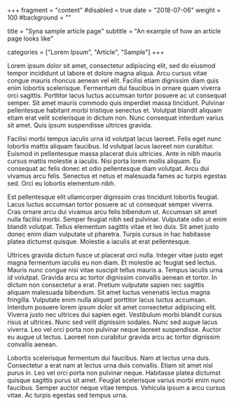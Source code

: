 +++
fragment = "content"
#disabled = true
date = "2018-07-06"
weight = 100
#background = ""

title = "Syna sample article page"
subtitle = "An example of how an article page looks like"

categories = ["Lorem Ipsum", "Article", "Sample"]
+++

Lorem ipsum dolor sit amet, consectetur adipiscing elit, sed do eiusmod tempor incididunt ut labore et dolore magna aliqua. Arcu cursus vitae congue mauris rhoncus aenean vel elit. Facilisi etiam dignissim diam quis enim lobortis scelerisque. Fermentum dui faucibus in ornare quam viverra orci sagittis. Porttitor lacus luctus accumsan tortor posuere ac ut consequat semper. Sit amet mauris commodo quis imperdiet massa tincidunt. Pulvinar pellentesque habitant morbi tristique senectus et. Volutpat blandit aliquam etiam erat velit scelerisque in dictum non. Nunc consequat interdum varius sit amet. Quis ipsum suspendisse ultrices gravida.

Facilisi morbi tempus iaculis urna id volutpat lacus laoreet. Felis eget nunc lobortis mattis aliquam faucibus. Id volutpat lacus laoreet non curabitur. Euismod in pellentesque massa placerat duis ultricies. Ante in nibh mauris cursus mattis molestie a iaculis. Nisi porta lorem mollis aliquam. Eu consequat ac felis donec et odio pellentesque diam volutpat. Arcu dui vivamus arcu felis. Senectus et netus et malesuada fames ac turpis egestas sed. Orci eu lobortis elementum nibh.

Est pellentesque elit ullamcorper dignissim cras tincidunt lobortis feugiat. Lacus luctus accumsan tortor posuere ac ut consequat semper viverra. Cras ornare arcu dui vivamus arcu felis bibendum ut. Accumsan sit amet nulla facilisi morbi. Semper feugiat nibh sed pulvinar. Vulputate odio ut enim blandit volutpat. Tellus elementum sagittis vitae et leo duis. Sit amet justo donec enim diam vulputate ut pharetra. Turpis cursus in hac habitasse platea dictumst quisque. Molestie a iaculis at erat pellentesque.

Ultrices gravida dictum fusce ut placerat orci nulla. Integer vitae justo eget magna fermentum iaculis eu non diam. Et molestie ac feugiat sed lectus. Mauris nunc congue nisi vitae suscipit tellus mauris a. Tempus iaculis urna id volutpat. Gravida arcu ac tortor dignissim convallis aenean et tortor. In dictum non consectetur a erat. Pretium vulputate sapien nec sagittis aliquam malesuada bibendum. Sit amet luctus venenatis lectus magna fringilla. Vulputate enim nulla aliquet porttitor lacus luctus accumsan. Interdum posuere lorem ipsum dolor sit amet consectetur adipiscing elit. Viverra justo nec ultrices dui sapien eget. Vestibulum morbi blandit cursus risus at ultrices. Nunc sed velit dignissim sodales. Nunc sed augue lacus viverra. Leo vel orci porta non pulvinar neque laoreet suspendisse. Auctor eu augue ut lectus. Laoreet non curabitur gravida arcu ac tortor dignissim convallis aenean.

Lobortis scelerisque fermentum dui faucibus. Nam at lectus urna duis. Consectetur a erat nam at lectus urna duis convallis. Etiam sit amet nisl purus in. Leo vel orci porta non pulvinar neque. Habitasse platea dictumst quisque sagittis purus sit amet. Feugiat scelerisque varius morbi enim nunc faucibus. Semper auctor neque vitae tempus. Vehicula ipsum a arcu cursus vitae. Ac turpis egestas sed tempus urna.
